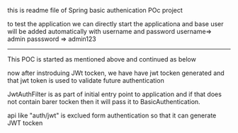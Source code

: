 this is readme file of Spring basic authenication POc project

to test the application we can directly start the applicationa and base user will be added automatically
with username and password 
username=> admin
passsword => admin123

------------------------------
This POC is started as mentioned above and continued as below

now after instroduing JWt tocken, we have have jwt tocken generated and that jwt token is used to validate 
future authentication

JwtAuthFilter is as part of initial entry point to application and if that does not contain barer tocken
then it will pass it to BasicAuthentication.

api like "auth/jwt" is exclued form authentication so that it can generate JWT tocken

